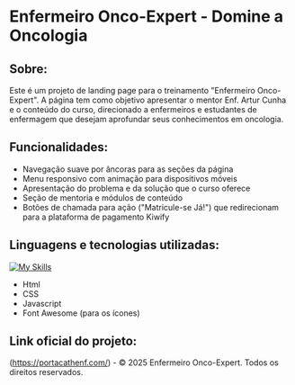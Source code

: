 # Enfermeiro Onco-Expert - Domine a Oncologia

## Sobre:
Este é um projeto de landing page para o treinamento "Enfermeiro Onco-Expert". A página tem como objetivo apresentar o mentor Enf. Artur Cunha e o conteúdo do curso, direcionado a enfermeiros e estudantes de enfermagem que desejam aprofundar seus conhecimentos em oncologia.

## Funcionalidades:
- Navegação suave por âncoras para as seções da página
- Menu responsivo com animação para dispositivos móveis
- Apresentação do problema e da solução que o curso oferece
- Seção de mentoria e módulos de conteúdo
- Botões de chamada para ação ("Matricule-se Já!") que redirecionam para a plataforma de pagamento Kiwify

## Linguagens e tecnologias utilizadas:
[![My Skills](https://skillicons.dev/icons?i=html,css,js)](https://skillicons.dev)
- Html
- CSS
- Javascript
- Font Awesome (para os ícones)


## Link oficial do projeto:
(https://portacathenf.com/) - © 2025 Enfermeiro Onco-Expert. Todos os direitos reservados.
